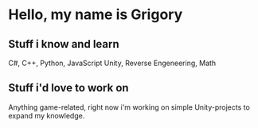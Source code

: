 # Hello, my name is Grigory
## Stuff i know and learn
C#, C++, Python, JavaScript
Unity, Reverse Engeneering, Math
## Stuff i'd love to work on
Anything game-related, right now i'm working on simple Unity-projects to expand my knowledge.
